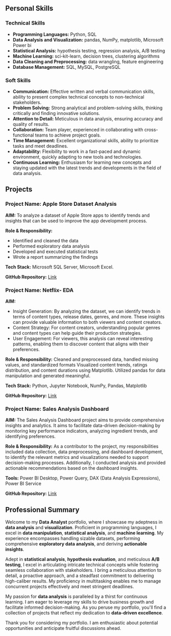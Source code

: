 

## **Personal Skills**
### **Technical Skills**
- **Programming Languages:** Python, SQL
- **Data Analysis and Visualization:** pandas, NumPy, matplotlib, Microsoft Power bi 
- **Statistical Analysis:** hypothesis testing, regression analysis, A/B testing
- **Machine Learning:** sci-kit-learn, decision trees, clustering algorithms
- **Data Cleaning and Preprocessing:** data wrangling, feature engineering
- **Database Management:** SQL, MySQL, PostgreSQL

### **Soft Skills**
- **Communication:** Effective written and verbal communication skills, ability to present complex technical concepts to non-technical stakeholders.
- **Problem Solving:** Strong analytical and problem-solving skills, thinking critically and finding innovative solutions.
- **Attention to Detail:** Meticulous in data analysis, ensuring accuracy and quality of results.
- **Collaboration:** Team player, experienced in collaborating with cross-functional teams to achieve project goals.
- **Time Management:** Excellent organizational skills, ability to prioritize tasks and meet deadlines.
- **Adaptability:** Flexibility to work in a fast-paced and dynamic environment, quickly adapting to new tools and technologies.
- **Continuous Learning:** Enthusiasm for learning new concepts and staying updated with the latest trends and developments in the field of data analysis.

## **Projects**
### **Project Name: Apple Store Dataset Analysis**

**AIM:** To analyze a dataset of Apple Store apps to identify trends and insights that can be used to improve the app development process.

**Role & Responsibility:**
   - Identified and cleaned the data
   - Performed exploratory data analysis
   - Developed and executed statistical tests
   - Wrote a report summarizing the findings

**Tech Stack:**  Microsoft SQL Server, Microsoft Excel.

**GitHub Repository:** [Link](https://github.com/SachinSS96/Data_Science_Portfolio/blob/0362dfd913ebb5f59fbf14d74d626a6800de4d5c/Apple%20Store%20Dataset%20and%20SQL%20code/applestore_SQL.pdf)

### **Project Name: Netflix- EDA**

**AIM:**  
- Insight Generation: By analyzing the dataset, we can identify trends in terms of content types, release dates, genres, and more. These insights can provide valuable information to both viewers and content creators.
- Content Strategy: For content creators, understanding popular genres and content types can help guide their production strategies.
- User Engagement: For viewers, this analysis can reveal interesting patterns, enabling them to discover content that aligns with their preferences.

**Role & Responsibility:** Cleaned and preprocessed data, handled missing values, and standardized formats
Visualized content trends, ratings distribution, and content durations using Matplotlib.
Utilized pandas for data manipulation and generated meaningful.

**Tech Stack:** Python, Jupyter Notebook, NumPy, Pandas,  Matplotlib

**GitHub Repository:** [Link](https://nbviewer.org/github/SachinSS96/Data_Science_Portfolio/blob/972082312447d925b76dc820895e07c7300c73bc/netflix-eda-project/netflix-eda-project.ipynb)


### **Project Name: Sales Analysis Dashboard**

**AIM:** The Sales Analysis Dashboard project aims to provide comprehensive insights and analytics. It aims to facilitate data-driven decision-making by monitoring key performance indicators, analyzing ingredient trends, and identifying preferences.

**Role & Responsibility:** As a contributor to the project, my responsibilities included data collection, data preprocessing, and dashboard development, to identify the relevant metrics and visualizations needed to support decision-making processes. Additionally, I conducted analysis and provided actionable recommendations based on the dashboard insights.

**Tools:** Power BI Desktop, Power Query, DAX (Data Analysis Expressions), Power BI Service

**GitHub Repository:** [Link](https://app.powerbi.com/view?r=eyJrIjoiMThmZjk0MGUtNzA3Yy00MTk3LTlmMGEtZjRhMWU4YzA3YmY3IiwidCI6ImJjNDhjNTk4LTFmMzEtNDA2Yy1hZmJmLTBiYzAwYmJhZTQ2NSJ9&pageName=ReportSectionbdb2d2ebb0642946ef37)

## Professional Summary

Welcome to my **Data Analyst** portfolio, where I showcase my adeptness in **data analysis** and **visualization**. Proficient in programming languages, I excel in **data manipulation**, **statistical analysis**, and **machine learning**. My experience encompasses handling sizable datasets, performing comprehensive **exploratory data analysis**, and deriving **actionable insights**.

Adept in **statistical analysis**, **hypothesis evaluation**, and meticulous **A/B testing**, I excel in articulating intricate technical concepts while fostering seamless collaboration with stakeholders. I bring a meticulous attention to detail, a proactive approach, and a steadfast commitment to delivering high-caliber results. My proficiency in multitasking enables me to manage concurrent projects effectively and meet stringent deadlines.

My passion for **data analysis** is paralleled by a thirst for continuous learning. I am eager to leverage my skills to drive business growth and facilitate informed decision-making. As you peruse my portfolio, you'll find a collection of projects that reflect my dedication to **data-driven excellence**.

Thank you for considering my portfolio. I am enthusiastic about potential opportunities and anticipate fruitful discussions ahead.

